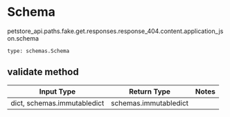 # Schema
petstore_api.paths.fake.get.responses.response_404.content.application_json.schema
```
type: schemas.Schema
```

## validate method
Input Type | Return Type | Notes
------------ | ------------- | -------------
dict, schemas.immutabledict | schemas.immutabledict |
